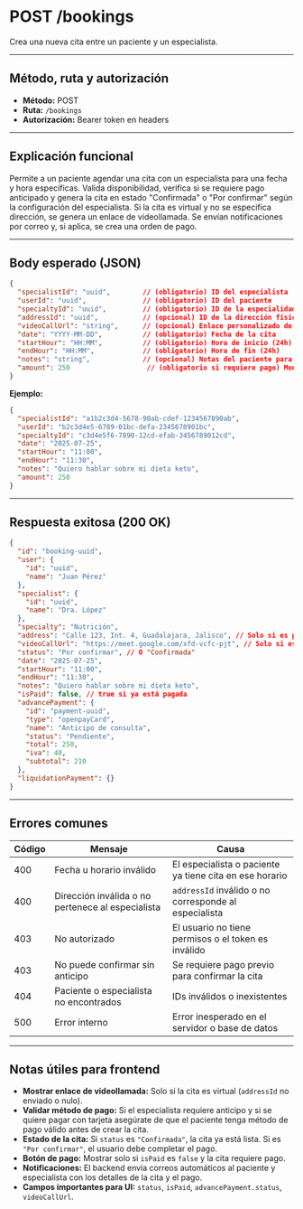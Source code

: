 # POST /bookings

Crea una nueva cita entre un paciente y un especialista.

---

## Método, ruta y autorización
- **Método:** POST
- **Ruta:** `/bookings`
- **Autorización:** Bearer token en headers

---

## Explicación funcional
Permite a un paciente agendar una cita con un especialista para una fecha y hora específicas. Valida disponibilidad, verifica si se requiere pago anticipado y genera la cita en estado "Confirmada" o "Por confirmar" según la configuración del especialista. Si la cita es virtual y no se especifica dirección, se genera un enlace de videollamada. Se envían notificaciones por correo y, si aplica, se crea una orden de pago.

---

## Body esperado (JSON)
```json
{
  "specialistId": "uuid",        // (obligatorio) ID del especialista
  "userId": "uuid",              // (obligatorio) ID del paciente
  "specialtyId": "uuid",         // (obligatorio) ID de la especialidad
  "addressId": "uuid",           // (opcional) ID de la dirección física (si es presencial)
  "videoCallUrl": "string",      // (opcional) Enlace personalizado de videollamada (si es virtual)
  "date": "YYYY-MM-DD",          // (obligatorio) Fecha de la cita
  "startHour": "HH:MM",          // (obligatorio) Hora de inicio (24h)
  "endHour": "HH:MM",            // (obligatorio) Hora de fin (24h)
  "notes": "string",             // (opcional) Notas del paciente para el especialista
  "amount": 250                   // (obligatorio si requiere pago) Monto total o anticipo
}
```

**Ejemplo:**
```json
{
  "specialistId": "a1b2c3d4-5678-90ab-cdef-1234567890ab",
  "userId": "b2c3d4e5-6789-01bc-defa-2345678901bc",
  "specialtyId": "c3d4e5f6-7890-12cd-efab-3456789012cd",
  "date": "2025-07-25",
  "startHour": "11:00",
  "endHour": "11:30",
  "notes": "Quiero hablar sobre mi dieta keto",
  "amount": 250
}
```

---

## Respuesta exitosa (200 OK)
```json
{
  "id": "booking-uuid",
  "user": {
    "id": "uuid",
    "name": "Juan Pérez"
  },
  "specialist": {
    "id": "uuid",
    "name": "Dra. López"
  },
  "specialty": "Nutrición",
  "address": "Calle 123, Int. 4, Guadalajara, Jalisco", // Solo si es presencial
  "videoCallUrl": "https://meet.google.com/xfd-vcfc-pjt", // Solo si es virtual
  "status": "Por confirmar", // O "Confirmada"
  "date": "2025-07-25",
  "startHour": "11:00",
  "endHour": "11:30",
  "notes": "Quiero hablar sobre mi dieta keto",
  "isPaid": false, // true si ya está pagada
  "advancePayment": {
    "id": "payment-uuid",
    "type": "openpayCard",
    "name": "Anticipo de consulta",
    "status": "Pendiente",
    "total": 250,
    "iva": 40,
    "subtotal": 210
  },
  "liquidationPayment": {}
}
```

---

## Errores comunes
| Código | Mensaje                                              | Causa                                                        |
|--------|------------------------------------------------------|--------------------------------------------------------------|
| 400    | Fecha u horario inválido                             | El especialista o paciente ya tiene cita en ese horario      |
| 400    | Dirección inválida o no pertenece al especialista    | `addressId` inválido o no corresponde al especialista        |
| 403    | No autorizado                                        | El usuario no tiene permisos o el token es inválido          |
| 403    | No puede confirmar sin anticipo                      | Se requiere pago previo para confirmar la cita               |
| 404    | Paciente o especialista no encontrados               | IDs inválidos o inexistentes                                 |
| 500    | Error interno                                        | Error inesperado en el servidor o base de datos              |

---

## Notas útiles para frontend
- **Mostrar enlace de videollamada:** Solo si la cita es virtual (`addressId` no enviado o nulo).
- **Validar método de pago:** Si el especialista requiere anticipo y si se quiere pagar con tarjeta asegúrate de que el paciente tenga método de pago válido antes de crear la cita.
- **Estado de la cita:** Si `status` es `"Confirmada"`, la cita ya está lista. Si es `"Por confirmar"`, el usuario debe completar el pago.
- **Botón de pago:** Mostrar solo si `isPaid` es `false` y la cita requiere pago.
- **Notificaciones:** El backend envía correos automáticos al paciente y especialista con los detalles de la cita y el pago.
- **Campos importantes para UI:** `status`, `isPaid`, `advancePayment.status`, `videoCallUrl`. 